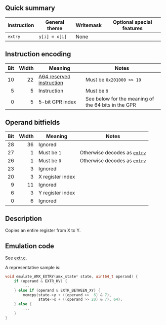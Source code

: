 ## Quick summary

|Instruction|General theme|Writemask|Optional special features|
|---|---|---|---|
|`extry`|`y[i] = x[i]`|None|

## Instruction encoding

|Bit|Width|Meaning|Notes|
|---:|---:|---|---|
|10|22|[A64 reserved instruction](aarch64.md)|Must be `0x201000 >> 10`|
|5|5|Instruction|Must be `9`|
|0|5|5-bit GPR index|See below for the meaning of the 64 bits in the GPR|

## Operand bitfields

|Bit|Width|Meaning|Notes|
|---:|---:|---|---|
|28|36|Ignored|
|27|1|Must be `1`|Otherwise decodes as [`extrv`](extr_v.md)|
|26|1|Must be `0`|Otherwise decodes as [`extrv`](extr_v.md)|
|23|3|Ignored|
|20|3|X register index|
|9|11|Ignored|
|6|3|Y register index|
|0|6|Ignored|

## Description

Copies an entire register from X to Y.

## Emulation code

See [extr.c](../../extra/accel/amx/tests/extr.c).

A representative sample is:
```c
void emulate_AMX_EXTRY(amx_state* state, uint64_t operand) {
    if (operand & EXTR_HV) {
        ...
    } else if (operand & EXTR_BETWEEN_XY) {
        memcpy(state->y + ((operand >>  6) & 7),
               state->x + ((operand >> 20) & 7), 64);
    } else {
        ...
    }
}
```
